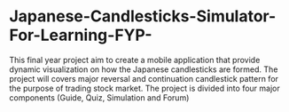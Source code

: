 # Japanese-Candlesticks-Simulator-For-Learning-FYP-
This final year project aim to create a mobile application that provide dynamic visualization on how the Japanese candlesticks are formed. The project will covers major reversal and continuation candlestick pattern for the purpose of trading stock market. The project is divided into four major components (Guide, Quiz, Simulation and Forum)
